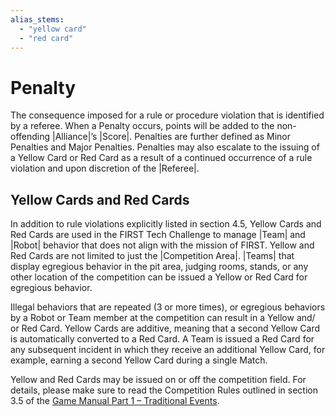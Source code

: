 ```yaml
---
alias_stems:
  - "yellow card"
  - "red card"
---
```


# Penalty

The consequence imposed for a rule or procedure violation that is identified
by a referee. When a Penalty occurs, points will be added to the non-offending
|Alliance|’s |Score|. Penalties are further defined as Minor Penalties and
Major Penalties. Penalties may also escalate to the issuing of a Yellow Card
or Red Card as a result of a continued occurrence of a rule violation and upon
discretion of the |Referee|.

## Yellow Cards and Red Cards

In addition to rule violations explicitly listed in section 4.5, Yellow Cards
and Red Cards are used in the FIRST Tech Challenge to manage |Team| and |Robot|
behavior that does not align with the mission of FIRST. Yellow and Red Cards
are not limited to just the |Competition Area|. |Teams| that display egregious
behavior in the pit area, judging rooms, stands, or any other location of the
competition can be issued a Yellow or Red Card for egregious behavior.

Illegal behaviors that are repeated (3 or more times), or egregious behaviors
by a Robot or Team member at the competition can result in a Yellow and/
or Red Card. Yellow Cards are additive, meaning that a second Yellow Card
is automatically converted to a Red Card. A Team is issued a Red Card for
any subsequent incident in which they receive an additional Yellow Card, for
example, earning a second Yellow Card during a single Match.

Yellow and Red Cards may be issued on or off the competition field. For details,
please make sure to read the Competition Rules outlined in section 3.5 of the
[Game Manual Part 1 – Traditional Events](#manual-gm1-traditional).
